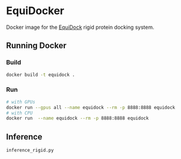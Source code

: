 # EquiDocker
Docker image for the [EquiDock](https://github.com/octavian-ganea/equidock_public) rigid protein docking system.


## Running Docker

### Build
```sh
docker build -t equidock .
```

### Run
```sh
# with GPUs
docker run --gpus all --name equidock --rm -p 8888:8888 equidock
# with CPU
docker run  --name equidock --rm -p 8888:8888 equidock
```

## Inference
```sh
inference_rigid.py
```

